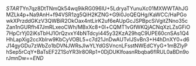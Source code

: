 $START$Yn7qz8DtTNmQk54wq9ikRG096lU+5LdryaTYunuXc01MXWWTAhJGMZLk4p+Na9AnH+f94VSR1zg5QiH2KZNG+G9i0JoQEQHg/KaWCC/HaPGowkXPrzddGKzV3QWBiR2OkOax4ntLirK2uf6eAUpGcJSPBpcSiVgitZNno35cZan1nGURfh47JmRLxeoCWh/MBxXc8+0l+CQMT1vGfWKQjACNqXzLZsGFiO7HpCrYj02iKsTbHJ1OrQzvxY4bNTdcyi445y32KzA29hqC9UPE60cnSAs1Q4HhLapXig2ccXblrw9KbCyVOBL5+c7d21JnDwAUTvlJSvBn3+H4hDnXY0+d6J14gyGDu7zWbZo1bDVNJWRsJlwYLYdGSVncnLFsstNWEdCYyG+1mBZlyPhSep5rCqY+BaTsEF2Z1SoYR3lr8ORp1+0DjDUKlfoasnRbqba6flRUL0aBDn9orJmnDw==$END$